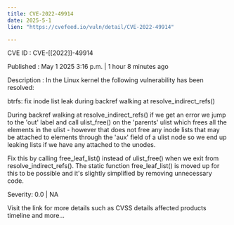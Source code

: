 ```yaml
---
title: CVE-2022-49914
date: 2025-5-1
lien: "https://cvefeed.io/vuln/detail/CVE-2022-49914"

---
```


CVE ID : CVE-[[2022]]-49914

Published :  May 1
2025
3:16 p.m. | 1 hour
8 minutes ago

Description : In the Linux kernel
the following vulnerability has been resolved:

btrfs: fix inode list leak during backref walking at resolve_indirect_refs()

During backref walking
at resolve_indirect_refs()
if we get an error
we jump to the 'out' label and call ulist_free() on the 'parents' ulist
which frees all the elements in the ulist - however that does not free
any inode lists that may be attached to elements
through the 'aux' field
of a ulist node
so we end up leaking lists if we have any attached to
the unodes.

Fix this by calling free_leaf_list() instead of ulist_free() when we exit
from resolve_indirect_refs(). The static function free_leaf_list() is
moved up for this to be possible and it's slightly simplified by removing
unnecessary code.

Severity: 0.0 | NA

Visit the link for more details
such as CVSS details
affected products
timeline
and more...
